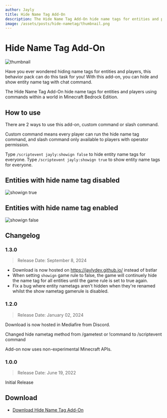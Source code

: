 ```yaml
---
author: Jayly
title: Hide Name Tag Add-On
description: The Hide Name Tag Add-On hide name tags for entities and players using commands within a world in Minecraft Bedrock Edition.
image: /assets/posts/hide-nametag/thumbnail.png
---
```


# Hide Name Tag Add-On

![thumbnail](/assets/posts/hide-nametag/thumbnail.png)

Have you ever wondered hiding name tags for entities and players, this behavior pack can do this task for you! With this add-on, you can hide and show entity name tag with chat command.

The Hide Name Tag Add-On hide name tags for entities and players using commands within a world in Minecraft Bedrock Edition.

## How to use

There are 2 ways to use this add-on, custom command or slash command.

Custom command means every player can run the hide name tag command, and slash command only available to players with operator permission.

Type `/scriptevent jayly:showign false` to hide entity name tags for everyone.
Type `/scriptevent jayly:showign true` to show entity name tags for everyone.

## Entities with hide name tag disabled

![showign true](/assets/posts/hide-nametag/showign-enabled.png)

## Entities with hide name tag enabled

![showign false](/assets/posts/hide-nametag/showign-disabled.png)

## Changelog

### 1.3.0

> Release Date: September 8, 2024

- Download is now hosted on https://jaylydev.github.io/ instead of bstlar
- When setting `showign` game rule to false, the game will continuely hide the name tag for all entities until the game rule is set to true again.
- Fix a bug where entity nametags aren't hidden when they're renamed whilst the show nametag gamerule is disabled.

### 1.2.0

> Release Date: January 02, 2024

Download is now hosted in Mediafire from Discord.

Changed hide nametag method from /gametest or !command to /scriptevent command

Add-on now uses non-experimental Minecraft APIs.

### 1.0.0

> Release Date: June 19, 2022

Initial Release

## Download

- [Download Hide Name Tag Add-On](https://github.com/jayly-bot/addons/releases/download/hide_nametag/hide_nametag_v1.3.0.mcpack)

